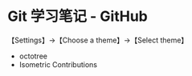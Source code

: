 # Git 学习笔记 - GitHub

【Settings】->【Choose a theme】->【Select theme】

* octotree
* Isometric Contributions
